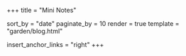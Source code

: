 +++
title = "Mini Notes"

sort_by = "date"
paginate_by = 10
render = true
template = "garden/blog.html"

insert_anchor_links = "right"
+++
